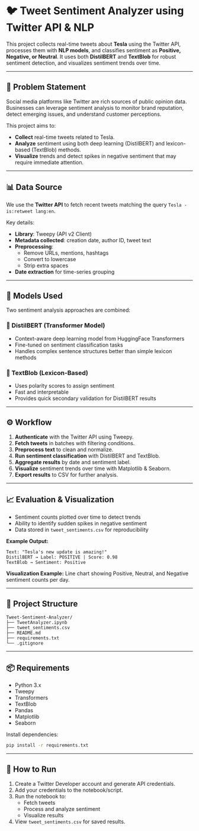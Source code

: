 # 🐦 Tweet Sentiment Analyzer using Twitter API & NLP

This project collects real-time tweets about **Tesla** using the Twitter API, processes them with **NLP models**, and classifies sentiment as **Positive, Negative, or Neutral**. It uses both **DistilBERT** and **TextBlob** for robust sentiment detection, and visualizes sentiment trends over time.

---

## 📌 Problem Statement

Social media platforms like Twitter are rich sources of public opinion data. Businesses can leverage sentiment analysis to monitor brand reputation, detect emerging issues, and understand customer perceptions.

This project aims to:
- **Collect** real-time tweets related to Tesla.
- **Analyze** sentiment using both deep learning (DistilBERT) and lexicon-based (TextBlob) methods.
- **Visualize** trends and detect spikes in negative sentiment that may require immediate attention.

---

## 📊 Data Source

We use the **Twitter API** to fetch recent tweets matching the query `Tesla -is:retweet lang:en`.

Key details:
- **Library**: Tweepy (API v2 Client)
- **Metadata collected**: creation date, author ID, tweet text
- **Preprocessing**:
  - Remove URLs, mentions, hashtags
  - Convert to lowercase
  - Strip extra spaces
- **Date extraction** for time-series grouping

---

## 🧠 Models Used

Two sentiment analysis approaches are combined:

### 🔷 DistilBERT (Transformer Model)
- Context-aware deep learning model from HuggingFace Transformers
- Fine-tuned on sentiment classification tasks
- Handles complex sentence structures better than simple lexicon methods

### 🔷 TextBlob (Lexicon-Based)
- Uses polarity scores to assign sentiment
- Fast and interpretable
- Provides quick secondary validation for DistilBERT results

---

## ⚙️ Workflow

1. **Authenticate** with the Twitter API using Tweepy.
2. **Fetch tweets** in batches with filtering conditions.
3. **Preprocess text** to clean and normalize.
4. **Run sentiment classification** with DistilBERT and TextBlob.
5. **Aggregate results** by date and sentiment label.
6. **Visualize** sentiment trends over time with Matplotlib & Seaborn.
7. **Export results** to CSV for further analysis.

---

## 📈 Evaluation & Visualization

- Sentiment counts plotted over time to detect trends
- Ability to identify sudden spikes in negative sentiment
- Data stored in `tweet_sentiments.csv` for reproducibility

**Example Output:**
```text
Text: "Tesla's new update is amazing!"
DistilBERT → Label: POSITIVE | Score: 0.98
TextBlob → Sentiment: Positive
```

**Visualization Example:**
Line chart showing Positive, Neutral, and Negative sentiment counts per day.

---

## 📁 Project Structure
```
Tweet-Sentiment-Analyzer/
├── TweetAnalyzer.ipynb
├── tweet_sentiments.csv
├── README.md
├── requirements.txt
└── .gitignore
```

---

## 📦 Requirements
- Python 3.x
- Tweepy
- Transformers
- TextBlob
- Pandas
- Matplotlib
- Seaborn

Install dependencies:
```bash
pip install -r requirements.txt
```

---

## 🚀 How to Run
1. Create a Twitter Developer account and generate API credentials.
2. Add your credentials to the notebook/script.
3. Run the notebook to:
   - Fetch tweets
   - Process and analyze sentiment
   - Visualize results
4. View `tweet_sentiments.csv` for saved results.
